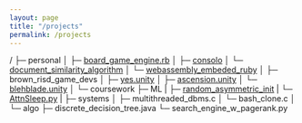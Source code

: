 ```yaml
---
layout: page
title: "/projects"
permalink: /projects
---
```

/
├─ personal
│  ├─ [board_game_engine.rb](https://rubygems.org/gems/boardgame_engine)
│  ├─ [consolo](https://github.com/Forthoney/consolo)
│  └─ [document_similarity_algorithm](https://rubygems.org/gems/doc_sim)
│  └─ [webassembly_embeded_ruby](https://github.com/forthoney/werb)
│
├─ brown_risd_game_devs
│  ├─ [yes.unity](https://brownrisdgames.itch.io/yes)
│  ├─ [ascension.unity](https://brownrisdgames.itch.io/ascension)
│  └─ [blehblade.unity](https://brownrisdgames.itch.io/blehblade)
│
└─ coursework
    ├─ ML
    |  ├─ [random_asymmetric_init](https://github.com/Forthoney/random-asymmetric-init)
    |  └─ [AttnSleep.py](https://github.com/Forthoney/AttnSleep)
    |
    ├─ systems
    │  ├─ multithreaded_dbms.c
    │  └─ bash_clone.c
    │
    └─ algo
        ├─ discrete_decision_tree.java
        └─ search_engine_w_pagerank.py
